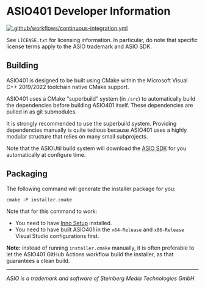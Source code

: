 # ASIO401 Developer Information

[![.github/workflows/continuous-integration.yml](https://github.com/dechamps/ASIO401/actions/workflows/continuous-integration.yml/badge.svg)](https://github.com/dechamps/ASIO401/actions/workflows/continuous-integration.yml)

See `LICENSE.txt` for licensing information. In particular, do note that
specific license terms apply to the ASIO trademark and ASIO SDK.

## Building

ASIO401 is designed to be built using CMake within the Microsoft Visual C++
2019/2022 toolchain native CMake support.

ASIO401 uses a CMake "superbuild" system (in `/src`) to automatically build the
dependencies before building ASIO401 itself. These dependencies are pulled in as
git submodules.

It is strongly recommended to use the superbuild system. Providing dependencies
manually is quite tedious because ASIO401 uses a highly modular structure that
relies on many small subprojects.

Note that the ASIOUtil build system will download the [ASIO SDK][] for you
automatically at configure time.

## Packaging

The following command will generate the installer package for you:

```
cmake -P installer.cmake
```

Note that for this command to work:

 -  You need to have [Inno Setup][] installed.
 -  You need to have built ASIO401 in the `x64-Release` and `x86-Release`
    Visual Studio configurations first.

**Note:** instead of running `installer.cmake` manually, it is often preferable
to let the ASIO401 GitHub Actions workflow build the installer, as that
guarantees a clean build.

---

*ASIO is a trademark and software of Steinberg Media Technologies GmbH*

[ASIO SDK]: http://www.steinberg.net/en/company/developer.html
[Inno Setup]: http://www.jrsoftware.org/isdl.php
[tinytoml]: https://github.com/mayah/tinytoml
